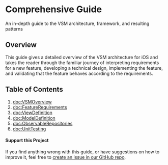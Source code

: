 # Comprehensive Guide

An in-depth guide to the VSM architecture, framework, and resulting patterns

## Overview

This guide gives a detailed overview of the VSM architecture for iOS and takes the reader through the familiar journey of interpreting requirements for a new feature, developing a technical design, implementing the feature, and validating that the feature behaves according to the requirements.

## Table of Contents

1. <doc:VSMOverview>
1. <doc:FeatureRequirements>
1. <doc:ViewDefinition>
1. <doc:ModelDefinition>
1. <doc:ObservableRepositories>
1. <doc:UnitTesting>

#### Support this Project

If you find anything wrong with this guide, or have suggestions on how to improve it, feel free to [create an issue in our GitHub repo](https://github.com/wayfair-incubator/vsm-ios/issues/new/choose).
